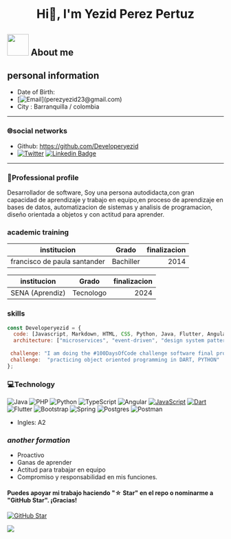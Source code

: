 

<!---
Developeryezid/Developeryezid is a ✨ special ✨ repository because its `README.md` (this file) appears on your GitHub profile.
You can click the Preview link to take a look at your changes.
--->
 <h1 align="center">Hi👋, I'm Yezid Perez Pertuz</h1>

## <img src = "https://user-images.githubusercontent.com/63050133/156777293-72a6e681-2582-4a9d-ad92-09d1181d47c7.gif" width = 50px height = 50px>  About me


## **personal information**


+ Date of Birth: 
+ [![Email](https://img.shields.io/badge/perezyezid23@gmail.com-email_personal_(respuesta_rapida)-D14836?style=for-the-badge&logo=gmail&logoColor=white&labelColor=101010)](perezyezid23@gmail.com)
+ City : Barranquilla / colombia
-------------------------------------------------------
### **🌐social networks**

+  Github: https://github.com/Developeryezid
+  [![Twitter](https://img.shields.io/badge/Twitter-@YezidPerez1-1DA1F2?style=for-the-badge&logo=twitter&logoColor=white&labelColor=101010)](https://twitter.com/YezidPerez1)
[![Linkedin Badge](https://img.shields.io/badge/LinkedIn-0077B5?style=for-the-badge&logo=linkedin&logoColor=white)](https://https://www.linkedin.com/in/yezid-p%C3%A9rez-pertuz-99aba7234/) 
_____________________________________________________
### **💫Professional profile**

 Desarrollador de software, Soy una persona autodidacta,con gran capacidad de aprendizaje y trabajo en equipo,en proceso de aprendizaje en bases de datos, automatizacion de sistemas y analisis de programacion, diseño orientada a objetos y con actitud para aprender.


### **academic training**

| institucion                      |      Grado      |  finalizacion |
|--------------------------------- |:---------------:|--------------:|
| francisco de paula santander     |  Bachiller      | 2014          |

| institucion                      |      Grado      |  finalizacion |
|--------------------------------- |:---------------:|--------------:|
| SENA           (Aprendiz)       |  Tecnologo      |      2024     |



### **skills**

```javascript
const Developeryezid = {
  code: [Javascript, Markdown, HTML, CSS, Python, Java, Flutter, Angular, React, TypeScript, Php, Bootstrap,Postgres, Spring],
  architecture: ["microservices", "event-driven", "design system pattern", "POO"],
 
 challenge: "I am doing the #100DaysOfCode challenge software final project for a financial company"
 challenge:  "practicing object oriented programming in DART, PYTHON"
};
```
### **💻Technology** 
  ![Java](https://img.shields.io/badge/java-%23ED8B00.svg?style=for-the-badge&logo=java&logoColor=white)
  ![PHP](https://img.shields.io/badge/php-%23777BB4.svg?style=for-the-badge&logo=php&logoColor=white) ![Python](https://img.shields.io/badge/python-3670A0?style=for-the-badge&logo=python&logoColor=ffdd54) ![TypeScript](https://img.shields.io/badge/typescript-%23007ACC.svg?style=for-the-badge&logo=typescript&logoColor=white) ![Angular](https://img.shields.io/badge/angular-%23DD0031.svg?style=for-the-badge&logo=angular&logoColor=white)
  [![JavaScript](https://img.shields.io/badge/JavaScript-F7DF1E?style=for-the-badge&logo=javascript&logoColor=white&labelColor=101010)]()
  [![Dart](https://img.shields.io/badge/dart-%230175C2.svg?style=for-the-badge&logo=dart&logoColor=white)]()
  ![Flutter](https://img.shields.io/badge/Flutter-%2302569B.svg?style=for-the-badge&logo=Flutter&logoColor=white)
  ![Bootstrap](https://img.shields.io/badge/bootstrap-%23563D7C.svg?style=for-the-badge&logo=bootstrap&logoColor=white)
  ![Spring](https://img.shields.io/badge/spring-%236DB33F.svg?style=for-the-badge&logo=spring&logoColor=white)
  ![Postgres](https://img.shields.io/badge/postgres-%23316192.svg?style=for-the-badge&logo=postgresql&logoColor=white)
  ![Postman](https://img.shields.io/badge/Postman-FF6C37?style=for-the-badge&logo=postman&logoColor=white)
 

+ Ingles: A2

### ***another formation***

+ Proactivo
+ Ganas de aprender
+ Actitud para trabajar en equipo
+ Compromiso y responsabilidad en mis funciones.

#### Puedes apoyar mi trabajo haciendo "☆ Star" en el repo o nominarme a "GitHub Star". ¡Gracias!
[![GitHub Star](https://img.shields.io/badge/GitHub-Nominar_a_star-yellow?style=for-the-badge&logo=github&logoColor=white&labelColor=101010)](https://stars.github.com/nominate/)


[![](https://visitcount.itsvg.in/api?id=Developeryezid&icon=5&color=1)](https://visitcount.itsvg.in)
















